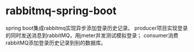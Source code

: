 # rabbitmq-spring-boot
spring boot集成rabbitmq实现异步添加登录历史记录。
  producer项目实现登录的同时发送消息到rabbitMQ，用jmeter并发测试模拟登录；
  consumer消费rabbitMQ添加登录历史记录到别的数据库。

